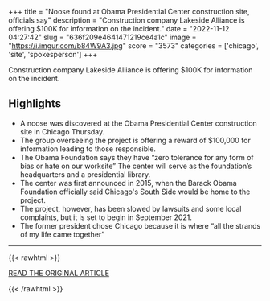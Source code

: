 +++
title = "Noose found at Obama Presidential Center construction site, officials say"
description = "Construction company Lakeside Alliance is offering $100K for information on the incident."
date = "2022-11-12 04:27:42"
slug = "636f209e4641471219ce4a1c"
image = "https://i.imgur.com/b84W9A3.jpg"
score = "3573"
categories = ['chicago', 'site', 'spokesperson']
+++

Construction company Lakeside Alliance is offering $100K for information on the incident.

## Highlights

- A noose was discovered at the Obama Presidential Center construction site in Chicago Thursday.
- The group overseeing the project is offering a reward of $100,000 for information leading to those responsible.
- The Obama Foundation says they have “zero tolerance for any form of bias or hate on our worksite” The center will serve as the foundation’s headquarters and a presidential library.
- The center was first announced in 2015, when the Barack Obama Foundation officially said Chicago's South Side would be home to the project.
- The project, however, has been slowed by lawsuits and some local complaints, but it is set to begin in September 2021.
- The former president chose Chicago because it is where “all the strands of my life came together”

---

{{< rawhtml >}}
  <p class="article-category">
    <a target="_blank" href="https://www.cnn.com/2022/11/10/us/noose-obama-presidential-center-reaj">READ THE ORIGINAL ARTICLE</a>
  </p>
{{< /rawhtml >}}
